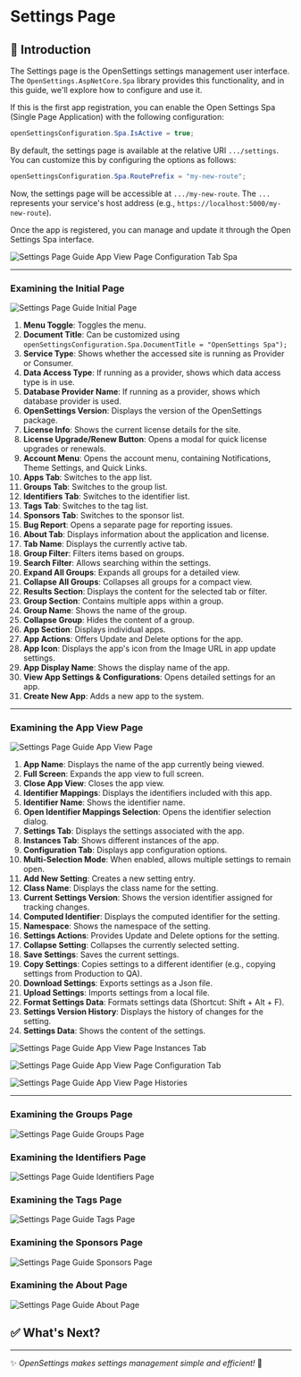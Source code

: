 # Settings Page

## 📌 Introduction

The Settings page is the OpenSettings settings management user interface. The `OpenSettings.AspNetCore.Spa` library provides this functionality, and in this guide, we'll explore how to configure and use it.

If this is the first app registration, you can enable the Open Settings Spa (Single Page Application) with the following configuration:

```csharp
openSettingsConfiguration.Spa.IsActive = true;
```

By default, the settings page is available at the relative URI `.../settings`. You can customize this by configuring the options as follows:

```csharp
openSettingsConfiguration.Spa.RoutePrefix = "my-new-route";
```

Now, the settings page will be accessible at `.../my-new-route`. The `...` represents your service's host address (e.g., `https://localhost:5000/my-new-route`).

Once the app is registered, you can manage and update it through the Open Settings Spa interface.

![Settings Page Guide App View Page Configuration Tab Spa](../assets/images/settings-page-guide-app-view-page-configuration-tab-spa.png)

---

### Examining the Initial Page

![Settings Page Guide Initial Page](../assets/images/settings-page-guide-apps-page.webp)

1) **Menu Toggle**: Toggles the menu.
2) **Document Title**: Can be customized using `openSettingsConfiguration.Spa.DocumentTitle = "OpenSettings Spa");`
3) **Service Type**: Shows whether the accessed site is running as Provider or Consumer.  
4) **Data Access Type**: If running as a provider, shows which data access type is in use.  
5) **Database Provider Name**: If running as a provider, shows which database provider is used.  
6) **OpenSettings Version**: Displays the version of the OpenSettings package.  
7) **License Info**: Shows the current license details for the site.  
8) **License Upgrade/Renew Button**: Opens a modal for quick license upgrades or renewals.  
9) **Account Menu**: Opens the account menu, containing Notifications, Theme Settings, and Quick Links.  
10) **Apps Tab**: Switches to the app list.  
11) **Groups Tab**: Switches to the group list.  
12) **Identifiers Tab**: Switches to the identifier list.  
13) **Tags Tab**: Switches to the tag list.  
14) **Sponsors Tab**: Switches to the sponsor list.  
15) **Bug Report**: Opens a separate page for reporting issues.  
16) **About Tab**: Displays information about the application and license.  
17) **Tab Name**: Displays the currently active tab.  
18) **Group Filter**: Filters items based on groups.  
19) **Search Filter**: Allows searching within the settings.  
20) **Expand All Groups**: Expands all groups for a detailed view.  
21) **Collapse All Groups**: Collapses all groups for a compact view.  
22) **Results Section**: Displays the content for the selected tab or filter.  
23) **Group Section**: Contains multiple apps within a group.  
24) **Group Name**: Shows the name of the group.  
25) **Collapse Group**: Hides the content of a group.  
26) **App Section**: Displays individual apps.  
27) **App Actions**: Offers Update and Delete options for the app.  
28) **App Icon**: Displays the app's icon from the Image URL in app update settings.  
29) **App Display Name**: Shows the display name of the app.  
30) **View App Settings & Configurations**: Opens detailed settings for an app.  
31) **Create New App**: Adds a new app to the system.

---

### Examining the App View Page

![Settings Page Guide App View Page](../assets/images/settings-page-guide-app-view-page.webp)

1) **App Name**: Displays the name of the app currently being viewed.
2) **Full Screen**: Expands the app view to full screen.
3) **Close App View**: Closes the app view.
4) **Identifier Mappings**: Displays the identifiers included with this app.
5) **Identifier Name**: Shows the identifier name.
6) **Open Identifier Mappings Selection**: Opens the identifier selection dialog.
7) **Settings Tab**: Displays the settings associated with the app.
8) **Instances Tab**: Shows different instances of the app.
9) **Configuration Tab**: Displays app configuration options.
10) **Multi-Selection Mode**: When enabled, allows multiple settings to remain open.
11) **Add New Setting**: Creates a new setting entry.
12) **Class Name**: Displays the class name for the setting.
13) **Current Settings Version**: Shows the version identifier assigned for tracking changes.
14) **Computed Identifier**: Displays the computed identifier for the setting.
15) **Namespace**: Shows the namespace of the setting.
16) **Settings Actions**: Provides Update and Delete options for the setting.
17) **Collapse Setting**: Collapses the currently selected setting.
18) **Save Settings**: Saves the current settings.
19) **Copy Settings**: Copies settings to a different identifier (e.g., copying settings from Production to QA).
20) **Download Settings**: Exports settings as a Json file.
21) **Upload Settings**: Imports settings from a local file.
22) **Format Settings Data**: Formats settings data (Shortcut: Shift + Alt + F).
23) **Settings Version History**: Displays the history of changes for the setting.
24) **Settings Data**: Shows the content of the settings.

![Settings Page Guide App View Page Instances Tab](../assets/images/settings-page-guide-app-view-page-instances-tab.png)

![Settings Page Guide App View Page Configuration Tab](../assets/images/settings-page-guide-app-view-page-configuration-tab.png)

![Settings Page Guide App View Page Histories ](../assets/images/settings-page-guide-app-view-page-histories.png)

---

### Examining the Groups Page

![Settings Page Guide Groups Page](../assets/images/settings-page-guide-groups-page.png)

### Examining the Identifiers Page

![Settings Page Guide Identifiers Page](../assets/images/settings-page-guide-identifiers-page.png)

### Examining the Tags Page

![Settings Page Guide Tags Page](../assets/images/settings-page-guide-tags-page.png)

### Examining the Sponsors Page

![Settings Page Guide Sponsors Page](../assets/images/settings-page-guide-sponsors-page.png)

### Examining the About Page

![Settings Page Guide About Page](../assets/images/settings-page-guide-about-page.png)

## ✅ What's Next?

---

✨ *OpenSettings makes settings management simple and efficient!* 🚀